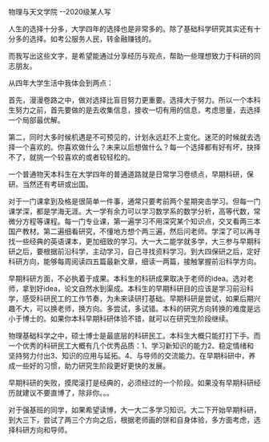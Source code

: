 <style>
</style>

物理与天文学院 --2020级某人写

人生的选择十分多，大学四年的选择也是非常多的。除了基础科学研究其实还有十分多的选择。如考公服务人民，转金融赚钱的。

而我写出这些文字，是希望能通过分享经历与观点，帮助一些理想致力于科研的同志朋友。

从四年大学生活中我体会到两点：

首先，漫漫卷路之中，做对选择比盲目努力更重要。选择大于努力。所以一个本科生努力之前，首先要做的是去收集信息，接收一切有用的信息，考虑思量，去选择一个局部最优解。

第二，同时大多时候机遇是不可预见的，计划永远赶不上变化。迷茫的时候就去选择一个喜欢的。你喜欢做什么？未来以后想做什么？每一个选择都有好有坏，抉择不了，就挑一个较喜欢的或者较轻松的。

一个普通物天本科生在大学四年的普通道路就是日常学习卷绩点，早期科研，保研。当然还有考研或出国。

对于一门课拿到及格是很简单一件事，通常只要考前两个星期突击学习。但每一门课学深，都是学海无涯。大一学有余力可以学习数学系的数学分析，高等代数，常微分方程等课程。每一门专业课，第一遍学习不用深究某个知识点，交叉看两三本国产教材。第二遍细看研究，不懂地方想个两三遍，然后问老师。学深了可以再寻找一些经典的英语课本，更加细致的学习。大一大二能学就多学，大三参与早期科研之后，要根据前沿科学，主动学习，自己寻找资料学习。到大四保研之后，定好科研方向，能够每周阅读四五篇最新文章，细读一两篇，接触掌握前沿科学方向。

早期科研方面，不必执着于成果。本科生的科研成果取决于老师的idea。选对老师，拿到好idea，论文自然水到渠成。本科生的早期科研目的应该是学习前沿科学，感受科研民工的工作节奏，为未来读研打基础。早期科研是尝试，如果后期兴趣不大，可以换老师，换方向。多尝试，多试错。本科的研究方向转换的难度是远小于博士的。如果你本科早期科研体验不错，就可以在研究生阶段继续。

物理基础科学之中，硕士博士是最底层的科研民工。本科生大概只能打打下手。而一个优秀的科研民工大概有几个优秀品质：1、学习新知识的能力2、稳定情绪和坚持努力付出3、知识的应用与延拓。4、与导师的交流能力。在早期科研中，养成一些好的习惯，助力研究生阶段更好更快的发展。

早期科研的失败，摸爬滚打是经典的，必须经过的一个阶段。如果没有早期科研经历就建议不要直博了，除非你。。。

对于强基班的同学，如果希望读博，大一大二多学习知识。大二下开始早期科研，到大三下，尝试了两三个方向之后，根据老师画的饼和自身体验，多方面考虑，选择科研方向和导师。
